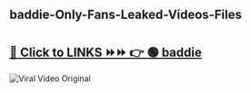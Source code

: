 
 ## baddie-Only-Fans-Leaked-Videos-Files

# <h2><a href="https://mediaupload.pro?baddie">🔗 Click to LINKS ⏩⏩ 👉 🟢 baddie </a></h2>

<a href="https://mediaupload.pro?baddie" rel="nofollow" data-target="animated-image.originalLink"><img src="https://i.ibb.co.com/xMMVF88/686577567.gif" alt="Viral Video Original" style="max-width: 100%; display: inline-block;" data-target="animated-image.originalImage"></a>